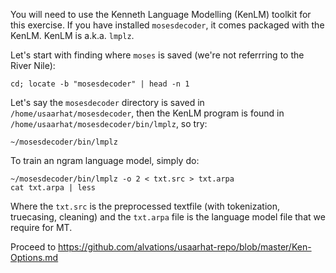 
You will need to use the Kenneth Language Modelling (KenLM) toolkit for this exercise. If you have installed `mosesdecoder`, it comes packaged with the KenLM. KenLM is a.k.a. `lmplz`.

Let's start with finding where `moses` is saved (we're not referrring to the River Nile):

```
cd; locate -b "mosesdecoder" | head -n 1
```

Let's say the `mosesdecoder` directory is saved in `/home/usaarhat/mosesdecoder`, then the KenLM program is found in `/home/usaarhat/mosesdecoder/bin/lmplz`, so try:

```
~/mosesdecoder/bin/lmplz
```

To train an ngram language model, simply do:

```
~/mosesdecoder/bin/lmplz -o 2 < txt.src > txt.arpa
cat txt.arpa | less
```

Where the `txt.src` is the preprocessed textfile (with tokenization, truecasing, cleaning) and the `txt.arpa` file is the language model file that we require for MT.

Proceed to https://github.com/alvations/usaarhat-repo/blob/master/Ken-Options.md
